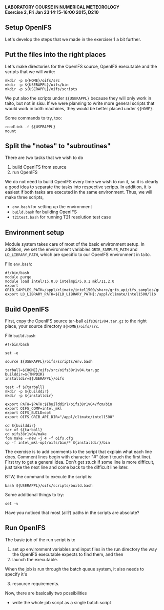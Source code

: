 **LABORATORY COURSE IN NUMERICAL METEOROLOGY**  
**Exercise 2, Fri Jan 23 14:15-16:00 2015, D210**

## Setup OpenIFS

Let's develop the steps that we made in the exercise\ 1 a bit further.


## Put the files into the right places

Let's make directories for the OpenIFS source, OpenIFS executable and
the scripts that we will write:

~~~~
mkdir -p ${HOME}/oifs/src
mkdir -p ${USERAPPL}/oifs/bin
mkdir -p ${USERAPPL}/oifs/scripts
~~~~

We put also the scripts under `${USERAPPL}` because they will only
work in taito, but not in sisu. If we were planning to write more
general scripts that would work in both machines, they would be better
placed under `${HOME}`.

Some commands to try, too:

~~~~
readlink -f ${USERAPPL}
mount
~~~~

## Split the "notes" to "subroutines"

There are two tasks that we wish to do

1. build OpenIFS from source 
2. run OpenIFS

We do not need to build OpenIFS every time we wish to run it, so it is
clearly a good idea to separate the tasks into respective scripts.  In
addition, it is easiest if both tasks are executed in the same
environment. Thus, we will make three scripts,

- `env.bash` for setting up the environment
- `build.bash` for building OpenIFS
- `t21test.bash` for running T21 resolution test case

## Environment setup

Module system takes care of most of the basic environment setup. In
addition, we set the environment variables `GRIB_SAMPLES_PATH` and
`LD_LIBRARY_PATH`, which are specific to our OpenIFS environment in
taito.

File `env.bash`:

~~~~
#!/bin/bash                                                                     
module purge
module load intel/15.0.0 intelmpi/5.0.1 mkl/11.2.0
export GRIB_SAMPLES_PATH=/appl/climate/intel1500/share/grib_api/ifs_samples/grib1_mlgrib2
export LD_LIBRARY_PATH=${LD_LIBRARY_PATH}:/appl/climate/intel1500/lib
~~~~


## Build OpenIFS

First, copy the OpenIFS source tar-ball `oifs38r1v04.tar.gz` to the
right place, your source directory `${HOME}/oifs/src`.

File `build.bash`:

~~~~
#!/bin/bash                                                                     

set -e

source ${USERAPPL}/oifs/scripts/env.bash

tarball=${HOME}/oifs/src/oifs38r1v04.tar.gz
builddir=${TMPDIR}
installdir=${USERAPPL}/oifs

test -f ${tarball}
mkdir -p ${builddir}
mkdir -p ${installdir}

export PATH=$PATH:${builddir}/oifs38r1v04/fcm/bin
export OIFS_COMP=intel_mkl
export OIFS_BUILD=opt
export OIFS_GRIB_API_DIR="/appl/climate/intel1500"

cd ${builddir}
tar xf ${tarball}
cd oifs38r1v04/make
fcm make --new -j 4 -f oifs.cfg
cp -f intel_mkl-opt/oifs/bin/* ${installdir}/bin
~~~~

The exercise is to add comments to the script that explain what each
line does. Comment lines begin with character "#" (don't touch the
first line). First try to get a general idea. Don't get stuck if some
line is more difficult, just take the next line and come back to the
difficult line later.

BTW, the command to execute the script is:

~~~~
bash ${USERAPPL}/oifs/scripts/build.bash
~~~~

Some additional things to try:
~~~~
set -v
~~~~

Have you noticed that most (all?) paths in the scripts are absolute?


## Run OpenIFS

The basic job of the run script is to

1. set up environment variables and input files in the run directory
   the way the OpenIFS executable expects to find them, and then
2. launch the executable.

When the job is run through the batch queue system, it also needs to
specify it's

3. resource requirements.

Now, there are basically two possibilities

- write the whole job script as a single batch script


